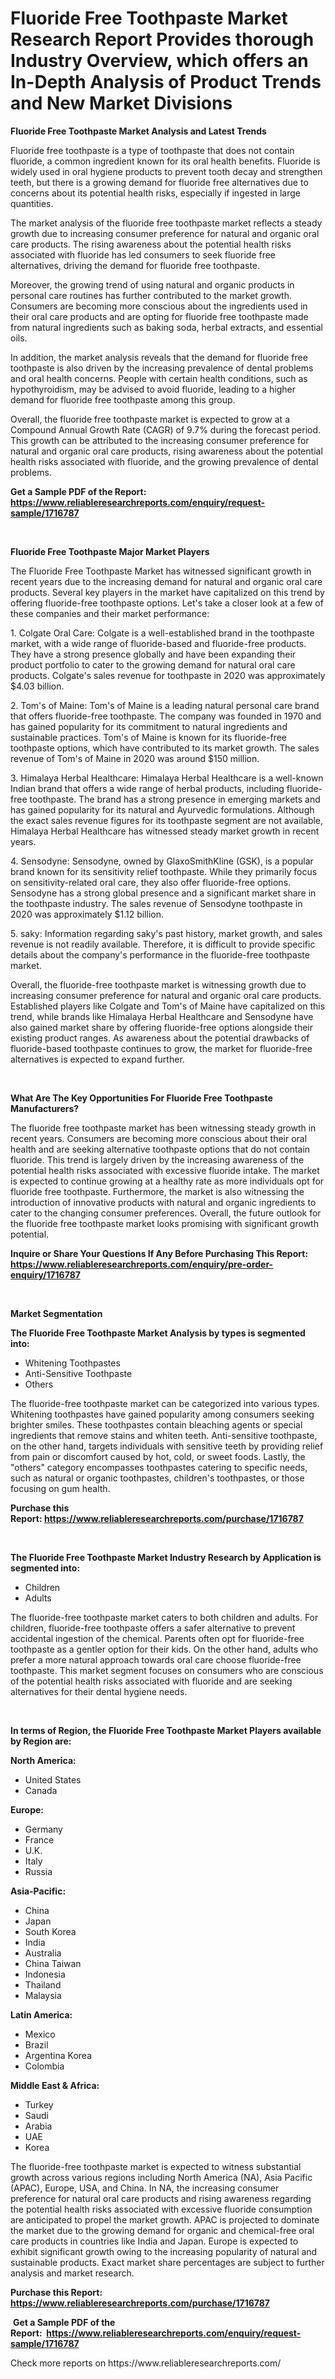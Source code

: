 <p><h1>Fluoride Free Toothpaste Market Research Report Provides thorough Industry Overview, which offers an In-Depth Analysis of Product Trends and New Market Divisions</h1></p><p><strong>Fluoride Free Toothpaste Market Analysis and Latest Trends</strong></p>
<p><p>Fluoride free toothpaste is a type of toothpaste that does not contain fluoride, a common ingredient known for its oral health benefits. Fluoride is widely used in oral hygiene products to prevent tooth decay and strengthen teeth, but there is a growing demand for fluoride free alternatives due to concerns about its potential health risks, especially if ingested in large quantities.</p><p>The market analysis of the fluoride free toothpaste market reflects a steady growth due to increasing consumer preference for natural and organic oral care products. The rising awareness about the potential health risks associated with fluoride has led consumers to seek fluoride free alternatives, driving the demand for fluoride free toothpaste.</p><p>Moreover, the growing trend of using natural and organic products in personal care routines has further contributed to the market growth. Consumers are becoming more conscious about the ingredients used in their oral care products and are opting for fluoride free toothpaste made from natural ingredients such as baking soda, herbal extracts, and essential oils.</p><p>In addition, the market analysis reveals that the demand for fluoride free toothpaste is also driven by the increasing prevalence of dental problems and oral health concerns. People with certain health conditions, such as hypothyroidism, may be advised to avoid fluoride, leading to a higher demand for fluoride free toothpaste among this group.</p><p>Overall, the fluoride free toothpaste market is expected to grow at a Compound Annual Growth Rate (CAGR) of 9.7% during the forecast period. This growth can be attributed to the increasing consumer preference for natural and organic oral care products, rising awareness about the potential health risks associated with fluoride, and the growing prevalence of dental problems.</p></p>
<p><strong>Get a Sample PDF of the Report:&nbsp; <a href="https://www.reliableresearchreports.com/enquiry/request-sample/1716787">https://www.reliableresearchreports.com/enquiry/request-sample/1716787</a></strong></p>
<p>&nbsp;</p>
<p><strong>Fluoride Free Toothpaste Major Market Players</strong></p>
<p><p>The Fluoride Free Toothpaste Market has witnessed significant growth in recent years due to the increasing demand for natural and organic oral care products. Several key players in the market have capitalized on this trend by offering fluoride-free toothpaste options. Let's take a closer look at a few of these companies and their market performance:</p><p>1. Colgate Oral Care: Colgate is a well-established brand in the toothpaste market, with a wide range of fluoride-based and fluoride-free products. They have a strong presence globally and have been expanding their product portfolio to cater to the growing demand for natural oral care products. Colgate's sales revenue for toothpaste in 2020 was approximately $4.03 billion.</p><p>2. Tom's of Maine: Tom's of Maine is a leading natural personal care brand that offers fluoride-free toothpaste. The company was founded in 1970 and has gained popularity for its commitment to natural ingredients and sustainable practices. Tom's of Maine is known for its fluoride-free toothpaste options, which have contributed to its market growth. The sales revenue of Tom's of Maine in 2020 was around $150 million.</p><p>3. Himalaya Herbal Healthcare: Himalaya Herbal Healthcare is a well-known Indian brand that offers a wide range of herbal products, including fluoride-free toothpaste. The brand has a strong presence in emerging markets and has gained popularity for its natural and Ayurvedic formulations. Although the exact sales revenue figures for its toothpaste segment are not available, Himalaya Herbal Healthcare has witnessed steady market growth in recent years.</p><p>4. Sensodyne: Sensodyne, owned by GlaxoSmithKline (GSK), is a popular brand known for its sensitivity relief toothpaste. While they primarily focus on sensitivity-related oral care, they also offer fluoride-free options. Sensodyne has a strong global presence and a significant market share in the toothpaste industry. The sales revenue of Sensodyne toothpaste in 2020 was approximately $1.12 billion.</p><p>5. saky: Information regarding saky's past history, market growth, and sales revenue is not readily available. Therefore, it is difficult to provide specific details about the company's performance in the fluoride-free toothpaste market.</p><p>Overall, the fluoride-free toothpaste market is witnessing growth due to increasing consumer preference for natural and organic oral care products. Established players like Colgate and Tom's of Maine have capitalized on this trend, while brands like Himalaya Herbal Healthcare and Sensodyne have also gained market share by offering fluoride-free options alongside their existing product ranges. As awareness about the potential drawbacks of fluoride-based toothpaste continues to grow, the market for fluoride-free alternatives is expected to expand further.</p></p>
<p>&nbsp;</p>
<p><strong>What Are The Key Opportunities For Fluoride Free Toothpaste Manufacturers?</strong></p>
<p><p>The fluoride free toothpaste market has been witnessing steady growth in recent years. Consumers are becoming more conscious about their oral health and are seeking alternative toothpaste options that do not contain fluoride. This trend is largely driven by the increasing awareness of the potential health risks associated with excessive fluoride intake. The market is expected to continue growing at a healthy rate as more individuals opt for fluoride free toothpaste. Furthermore, the market is also witnessing the introduction of innovative products with natural and organic ingredients to cater to the changing consumer preferences. Overall, the future outlook for the fluoride free toothpaste market looks promising with significant growth potential.</p></p>
<p><strong>Inquire or Share Your Questions If Any Before Purchasing This Report: <a href="https://www.reliableresearchreports.com/enquiry/pre-order-enquiry/1716787">https://www.reliableresearchreports.com/enquiry/pre-order-enquiry/1716787</a></strong></p>
<p>&nbsp;</p>
<p><strong>Market Segmentation</strong></p>
<p><strong>The Fluoride Free Toothpaste Market Analysis by types is segmented into:</strong></p>
<p><ul><li>Whitening Toothpastes</li><li>Anti-Sensitive Toothpaste</li><li>Others</li></ul></p>
<p><p>The fluoride-free toothpaste market can be categorized into various types. Whitening toothpastes have gained popularity among consumers seeking brighter smiles. These toothpastes contain bleaching agents or special ingredients that remove stains and whiten teeth. Anti-sensitive toothpaste, on the other hand, targets individuals with sensitive teeth by providing relief from pain or discomfort caused by hot, cold, or sweet foods. Lastly, the "others" category encompasses toothpastes catering to specific needs, such as natural or organic toothpastes, children's toothpastes, or those focusing on gum health.</p></p>
<p><strong>Purchase this Report:&nbsp;<a href="https://www.reliableresearchreports.com/purchase/1716787">https://www.reliableresearchreports.com/purchase/1716787</a></strong></p>
<p>&nbsp;</p>
<p><strong>The Fluoride Free Toothpaste Market Industry Research by Application is segmented into:</strong></p>
<p><ul><li>Children</li><li>Adults</li></ul></p>
<p><p>The fluoride-free toothpaste market caters to both children and adults. For children, fluoride-free toothpaste offers a safer alternative to prevent accidental ingestion of the chemical. Parents often opt for fluoride-free toothpaste as a gentler option for their kids. On the other hand, adults who prefer a more natural approach towards oral care choose fluoride-free toothpaste. This market segment focuses on consumers who are conscious of the potential health risks associated with fluoride and are seeking alternatives for their dental hygiene needs.</p></p>
<p>&nbsp;</p>
<p><strong>In terms of Region, the Fluoride Free Toothpaste Market Players available by Region are:</strong></p>
<p>
    <p> <strong> North America: </strong>
        <ul>
            <li>United States</li>
            <li>Canada</li>
        </ul>
        </p> 
    <p> <strong> Europe: </strong>
        <ul>
            <li>Germany</li>
            <li>France</li>
            <li>U.K.</li>
            <li>Italy</li>
            <li>Russia</li>
        </ul>
        </p> 
    <p> <strong> Asia-Pacific: </strong>
        <ul>
            <li>China</li>
            <li>Japan</li>
            <li>South Korea</li>
            <li>India</li>
            <li>Australia</li>
            <li>China Taiwan</li>
            <li>Indonesia</li>
            <li>Thailand</li>
            <li>Malaysia</li>
        </ul>
        </p> 
    <p> <strong> Latin America: </strong>
        <ul>
            <li>Mexico</li>
            <li>Brazil</li>
            <li>Argentina Korea</li>
            <li>Colombia</li>
        </ul>
        </p> 
    <p> <strong> Middle East & Africa: </strong>
        <ul>
            <li>Turkey</li>
            <li>Saudi</li>
            <li>Arabia</li>
            <li>UAE</li>
            <li>Korea</li>
        </ul>
    </p>
    </p>
<p><p>The fluoride-free toothpaste market is expected to witness substantial growth across various regions including North America (NA), Asia Pacific (APAC), Europe, USA, and China. In NA, the increasing consumer preference for natural oral care products and rising awareness regarding the potential health risks associated with excessive fluoride consumption are anticipated to propel the market growth. APAC is projected to dominate the market due to the growing demand for organic and chemical-free oral care products in countries like India and Japan. Europe is expected to exhibit significant growth owing to the increasing popularity of natural and sustainable products. Exact market share percentages are subject to further analysis and market research.</p></p>
<p><strong>Purchase this Report: <a href="https://www.reliableresearchreports.com/purchase/1716787">https://www.reliableresearchreports.com/purchase/1716787</a></strong></p>
<p>&nbsp;<strong>Get a Sample PDF of the Report:&nbsp;&nbsp;<a href="https://www.reliableresearchreports.com/enquiry/request-sample/1716787">https://www.reliableresearchreports.com/enquiry/request-sample/1716787</a></strong></p>
<p><strong></strong></p>
<p>Check more reports on https://www.reliableresearchreports.com/</p>